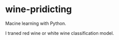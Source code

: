 # wine-pridicting

Macine learning with Python.

I traned red wine or white wine classification model.
